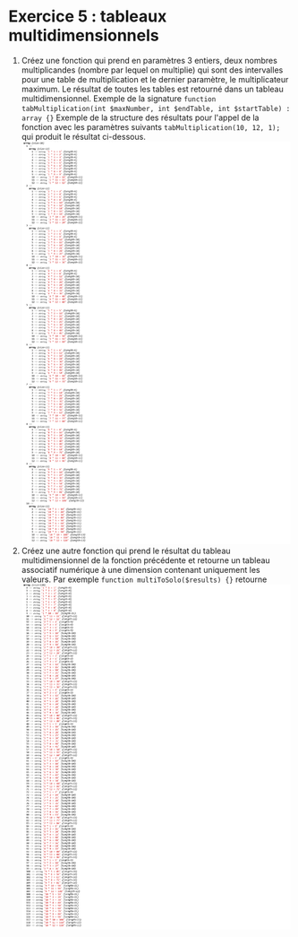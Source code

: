 # Exercice 5 : tableaux multidimensionnels

1. Créez une fonction qui prend en paramètres 3 entiers, deux nombres multiplicandes (nombre par lequel on multiplie) qui sont des intervalles pour une table de multiplication et le dernier paramètre, le multiplicateur maximum.
Le résultat de toutes les tables est retourné dans un tableau multidimensionnel.
Exemple de la signature `function tabMultiplication(int $maxNumber, int $endTable, int $startTable) : array {}`
Exemple de la structure des résultats pour l'appel de la fonction avec les paramètres suivants `tabMultiplication(10, 12, 1);` qui produit le résultat ci-dessous.
![multiply](./img/multiplication.png)
2. Créez une autre fonction qui prend le résultat du tableau multidimensionnel de la fonction précédente et retourne un tableau associatif numérique à une dimension contenant uniquement les valeurs.
Par exemple `function multiToSolo($results) {}` retourne 
![solo](./img/multiToSolo.png)

